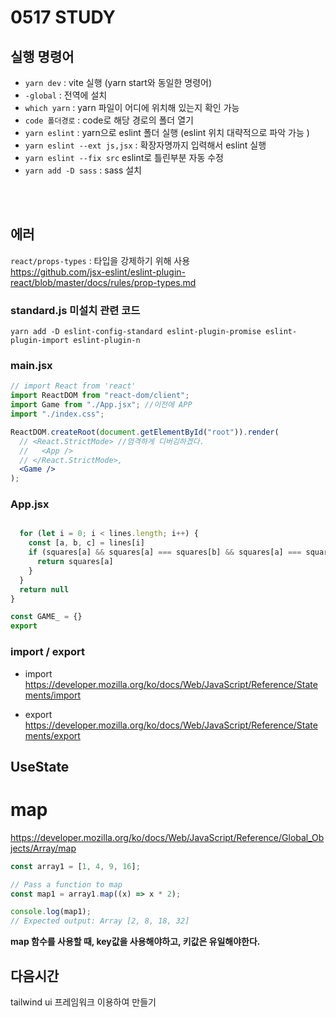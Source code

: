 # 0517 STUDY

## 실행 명령어

- `yarn dev` : vite 실행 (yarn start와 동일한 명령어)
- `-global` : 전역에 설치
- `which yarn` : yarn 파일이 어디에 위치해 있는지 확인 가능
- `code 폴더경로` : code로 해당 경로의 폴더 열기
- `yarn eslint` : yarn으로 eslint 폴더 실행 (eslint 위치 대략적으로 파악 가능 )
- `yarn eslint --ext js,jsx` : 확장자명까지 입력해서 eslint 실행
- `yarn eslint --fix src` eslint로 틀린부분 자동 수정
- `yarn add -D sass` : sass 설치

<br>
<br>

## 에러

`react/props-types`
: 타입을 강제하기 위해 사용
<br>
https://github.com/jsx-eslint/eslint-plugin-react/blob/master/docs/rules/prop-types.md

### standard.js 미설치 관련 코드

`yarn add -D eslint-config-standard eslint-plugin-promise eslint-plugin-import eslint-plugin-n`

### main.jsx

```jsx
// import React from 'react'
import ReactDOM from "react-dom/client";
import Game from "./App.jsx"; //이전에 APP
import "./index.css";

ReactDOM.createRoot(document.getElementById("root")).render(
  // <React.StrictMode> //엄격하게 디버깅하겠다.
  //   <App />
  // </React.StrictMode>,
  <Game />
);
```

### App.jsx

```jsx

  for (let i = 0; i < lines.length; i++) {
    const [a, b, c] = lines[i]
    if (squares[a] && squares[a] === squares[b] && squares[a] === squares[c]) {
      return squares[a]
    }
  }
  return null
}

const GAME_ = {}
export

```

### import / export

- import
  https://developer.mozilla.org/ko/docs/Web/JavaScript/Reference/Statements/import

- export
  https://developer.mozilla.org/ko/docs/Web/JavaScript/Reference/Statements/export

## UseState

# map

https://developer.mozilla.org/ko/docs/Web/JavaScript/Reference/Global_Objects/Array/map

```js
const array1 = [1, 4, 9, 16];

// Pass a function to map
const map1 = array1.map((x) => x * 2);

console.log(map1);
// Expected output: Array [2, 8, 18, 32]
```

**map 함수를 사용할 때, key값을 사용해야하고, 키값은 유일해야한다.**

## 다음시간

tailwind ui 프레임워크 이용하여 만들기
